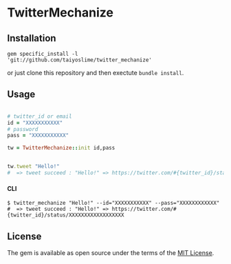 # TwitterMechanize

## Installation

```
gem specific_install -l 'git://github.com/taiyoslime/twitter_mechanize'
```

or just clone this repository and then exectute `bundle install`.

## Usage

```ruby

# twitter_id or email
id = "XXXXXXXXXXX"
# password
pass = "XXXXXXXXXXX"

tw = TwitterMechanize::init id,pass


tw.tweet "Hello!"
#  => tweet succeed : "Hello!" => https://twitter.com/#{twitter_id}/status/XXXXXXXXXXXXXXXXXX

```

#### CLI

```shell
$ twitter_mechanize "Hello!" --id="XXXXXXXXXXX" --pass="XXXXXXXXXXXX"
#  => tweet succeed : "Hello!" => https://twitter.com/#{twitter_id}/status/XXXXXXXXXXXXXXXXXX
```

## License

The gem is available as open source under the terms of the [MIT License](http://opensource.org/licenses/MIT).
